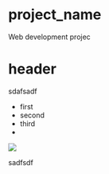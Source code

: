 # project_name
Web development projec

# header
sdafsadf

- first
- second
- third
- 

<img src='file.png'>

sadfsdf

